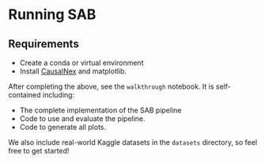 # Running SAB
## Requirements
- Create a conda or virtual environment
- Install [CausalNex](https://causalnex.readthedocs.io/en/latest/02_getting_started/02_install.html) and matplotlib.

After completing the above, see the `walkthrough` notebook. It is self-contained including:
- The complete implementation of the SAB pipeline
- Code to use and evaluate the pipeline.
- Code to generate all plots.

We also include real-world Kaggle datasets in the `datasets` directory, so feel free to get started!